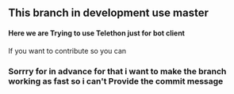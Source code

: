 ## This branch in development use **master**

#### Here we are Trying to use Telethon just for bot client

If you want to contribute so you can


### Sorrry for in advance for that i want to make the branch working as fast so i can't Provide the commit message 